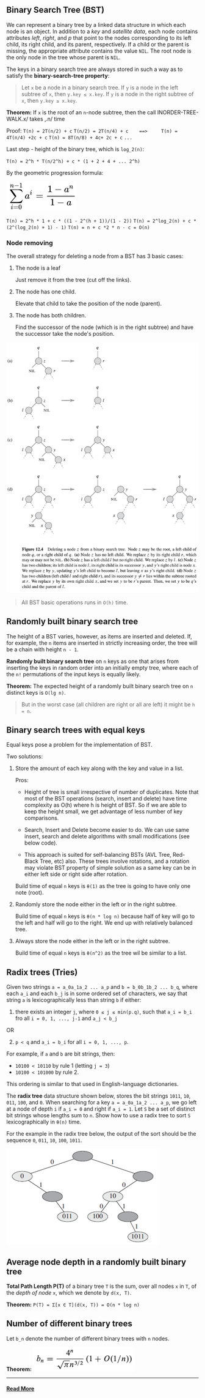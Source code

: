 ## Binary Search Tree (BST)
We can represent a binary tree by a linked data structure in which each node is an object. In addition to a _key_ and _satellite data_, each node contains attributes _left_, _right_, and _p_ that point to the nodes corresponding to its left child, its right child, and its parent, respectively. If a child or the parent is missing, the appropriate attribute contains the value `NIL`. The root node is the only node in the tree whose parent is `NIL`.

The keys in a binary search tree are always stored in such a way as to satisfy the __binary-search-tree property__:

> Let `x` be a node in a binary search tree. If `y` is a node in the left subtree of `x`, then `y.key ≤ x.key`. If `y` is a node in the right subtree of `x`, then `y.key ≥ x.key`.

__Theorem:__ If `x` is the root of an `n`-node subtree, then the call INORDER-TREE-WALK.x/
takes ‚.n/ time

Proof:
`T(n) = 2T(n/2) + c`
`T(n/2) = 2T(n/4) + c    ==>     T(n) = 4T(n/4) +2c + c`
`T(n) = 8T(n/8) + 4c+ 2c + c`
`...`

Last step - height of the binary tree, which is `log_2(n)`:

`T(n) = 2^h * T(n/2^h) + c * (1 + 2 + 4 + ... 2^h)`

By the geometric progression formula:

![geometric-progression](../../images/geometric-progression.png)

`T(n) = 2^h * 1 + c * ((1 - 2^(h + 1))/(1 - 2))`
`T(n) = 2^log_2(n) + c * (2^(log_2(n) + 1) - 1)`
`T(n) = n + c *2 * n - c = O(n)`


### Node removing
The overall strategy for deleting a node from a BST has 3 basic cases:
1. The node is a leaf

    Just remove it from the tree (cut off the links).

2. The node has one child.

    Elevate that child to take the position of the node (parent).

3. The node has both children.

    Find the successor of the node (which is in the right subtree) and have the successor take the node's position.

![bst-node-remove](../../images/bst-node-remove.png)

> All BST basic operations runs in `O(h)` time.


## Randomly built binary search tree
The height of a BST varies, however, as items are inserted and deleted. If, for example, the `n` items
are inserted in strictly increasing order, the tree will be a chain with height `n - 1`.

__Randomly built binary search tree__ on `n` keys as one that arises from inserting the
keys in random order into an initially empty tree, where each of the `n!` permutations
of the input keys is equally likely.

__Theorem:__ The expected height of a randomly built binary search tree on `n` distinct keys is `O(lg n)`.

> But in the worst case (all children are right or all are left) it might be `h = n`.


## Binary search trees with equal keys
Equal keys pose a problem for the implementation of BST.

Two solutions:
1. Store the amount of each key along with the key and value in a list.

    Pros:
    *  Height of tree is small irrespective of number of duplicates. Note that most of the BST operations (search, insert and delete) have time complexity as O(h) where h is height of BST. So if we are able to keep the height small, we get advantage of less number of key comparisons.

   * Search, Insert and Delete become easier to do. We can use same insert, search and delete algorithms with small modifications (see below code).

   * This approach is suited for self-balancing BSTs (AVL Tree, Red-Black Tree, etc) also. These trees involve rotations, and a rotation may violate BST property of simple solution as a same key can be in either left side or right side after rotation.

    Build time of equal `n` keys is `θ(1)` as the tree is going to have only one note (root).

2. Randomly store the node either in the left or in the right subtree.

    Build time of equal `n` keys is `θ(n * log n)` because half of key will go to the left and half will go to the right. We end up with relatively balanced tree.

3. Always store the node either in the left or in the right subtree.

    Build time of equal `n` keys is `θ(n^2)` as the tree wil be similar to a list.


## Radix trees (Tries)
Given two strings `a = a_0a_1a_2 ... a_p` and `b = b_0b_1b_2 ... b_q`, where each `a_i` and each `b_j` is in some ordered set of characters, we say that string `a` is lexicographically less than string `b` if either:
1. there exists an integer `j`, where `0 ≤ j ≤ min(p.q)`, such that `a_i = b_i` fro all `i = 0, 1, ..., j-1` and `a_j < b_j`

OR

2. `p < q` and `a_i = b_i` for all `i = 0, 1, ..., p`.

For example, if `a` and `b` are bit strings, then:
* `10100 < 10110` by rule 1 (letting `j = 3`)
* `10100 < 101000` by rule 2.

This ordering is similar to that used in English-language dictionaries.

The __radix tree__ data structure shown below, stores the bit strings `1011`, `10`, `011`, `100`, and `0`. When searching for a key `a = a_0a_1a_2 ... a_p`, we go left at a node of depth `i` if `a_i = 0` and right if `a_i = 1`. Let `S` be a set of distinct bit strings whose lengths sum to `n`. Show how to use a radix tree to sort `S` lexicographically in `θ(n)` time.

For the example in the radix tree below, the output of the sort should be the sequence `0`, `011`, `10`, `100`, `1011`.

![radix-tree](../../images/radix-tree.png)


## Average node depth in a randomly built binary tree
__Total Path Length P(T)__ of a binary tree `T` is the sum, over all nodes `x` in `T`, of the _depth of node_ `x`, which we denote by `d(x, T)`.

__Theorem:__ `P(T) = Σ[x ∈ T](d(x, T)) = O(n * log n)`


## Number of different binary trees
Let `b_n` denote the number of different binary trees with `n` nodes.

__Theorem:__ ![number-of-bst](../../images/number-of-bst.png)

---

#### [Read More](https://www.codesdope.com/course/data-structures-binary-search-trees/)
